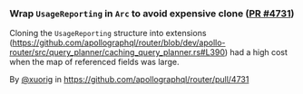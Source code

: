 ### Wrap `UsageReporting` in `Arc` to avoid expensive clone ([PR #4731](https://github.com/apollographql/router/pull/4731))

Cloning the `UsageReporting` structure into extensions (https://github.com/apollographql/router/blob/dev/apollo-router/src/query_planner/caching_query_planner.rs#L390) had
a high cost when the map of referenced fields was large.

By [@xuorig](https://github.com/xuorig) in https://github.com/apollographql/router/pull/4731